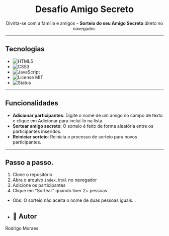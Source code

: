 
<h1 align="center">Desafio Amigo Secreto</h1>

<p align="center">
  Divirta-se com a família e amigos - <strong> Sorteio do seu Amigo Secreto</strong> direto no navegador.
</p>

---

## Tecnologias

- <img alt="HTML5" src="https://img.shields.io/badge/HTML5-E34F26?logo=html5&logoColor=white">  
- <img alt="CSS3" src="https://img.shields.io/badge/CSS3-1572B6?logo=css3&logoColor=white">
- <img alt="JavaScript" src="https://img.shields.io/badge/JavaScript-F7DF1E?logo=javascript&logoColor=black">
- <img alt="License MIT" src="https://img.shields.io/badge/License-MIT-green.svg">
- <img alt="Status" src="https://img.shields.io/badge/Status-Ativo-success">

---

## Funcionalidades

- **Adicionar participantes**: Digite o nome de um amigo no campo de texto e clique em Adicionar para incluí-lo na lista.  
- **Sortear amigo secreto**: O sorteio é feito de forma aleatória entre os participantes inseridos.  
- **Reiniciar sorteio**: Reinicia o processo de sorteio para novos participantes.  
---

## Passo a passo.

1. Clone o repositório
2. Abra o arquivo `index.html` no navegador
3. Adicione os participantes
4. Clique em "Sortear" quando tiver 2+ pessoas

- Obs: O sorteio não aceita o nome de duas pessoas iguais.
.

- ## 👤 Autor

Rodrigo Moraes
